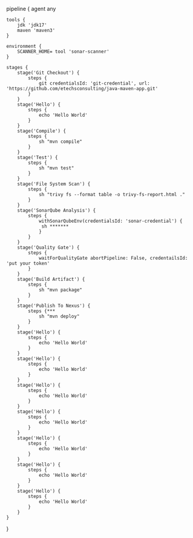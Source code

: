 pipeline {
    agent any
    
    tools {
        jdk 'jdk17'
        maven 'maven3'
    }
    
    environment {
        SCANNER_HOME= tool 'sonar-scanner'
    }

    stages {
        stage('Git Checkout') {
            steps {
                git credentialsId: 'git-credential', url: 'https://github.com/etechsconsulting/java-maven-app.git'
            }
        }
        stage('Hello') {
            steps {
                echo 'Hello World'
            }
        }
        stage('Compile') {
            steps {
                sh "mvn compile"
            }
        }
        stage('Test') {
            steps {
                sh "mvn test"
            }
        }
        stage('File System Scan') {
            steps {
                sh "trivy fs --format table -o trivy-fs-report.html ."
            }
        }
        stage('SonarQube Analysis') {
            steps {
                withSonarQubeEnv(credentialsId: 'sonar-credential') {
                 sh *******
                }
            }
        }
        stage('Quality Gate') {
            steps {
                waitForQualityGate abortPipeline: False, credentailsId: 'put your token'
            }
        }
        stage('Build Artifact') {
            steps {
                sh "mvn package"
            }
        }
        stage('Publish To Nexus') {
            steps {***
                sh "mvn deploy"
            }
        }
        stage('Hello') {
            steps {
                echo 'Hello World'
            }
        }
        stage('Hello') {
            steps {
                echo 'Hello World'
            }
        }
        stage('Hello') {
            steps {
                echo 'Hello World'
            }
        }
        stage('Hello') {
            steps {
                echo 'Hello World'
            }
        }
        stage('Hello') {
            steps {
                echo 'Hello World'
            }
        }
        stage('Hello') {
            steps {
                echo 'Hello World'
            }
        }
        stage('Hello') {
            steps {
                echo 'Hello World'
            }
        }
    }
}

